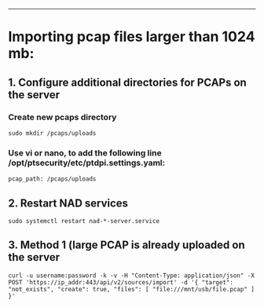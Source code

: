 ***
# Importing pcap files larger than 1024 mb:

## 1. Configure additional directories for PCAPs on the server

### Create new pcaps directory

`sudo mkdir /pcaps/uploads`

### Use vi or nano, to add the following line /opt/ptsecurity/etc/ptdpi.settings.yaml:

`pcap_path: /pcaps/uploads`

## 2. Restart NAD services

`sudo systemctl restart nad-*-server.service`

## 3. Method 1 (large PCAP is already uploaded on the server 

`curl -u username:password -k -v -H "Content-Type: application/json" -X POST 'https://ip_addr:443/api/v2/sources/import' -d '{ "target": "not_exists", "create": true, "files": [ "file:///mnt/usb/file.pcap" ] }'`
